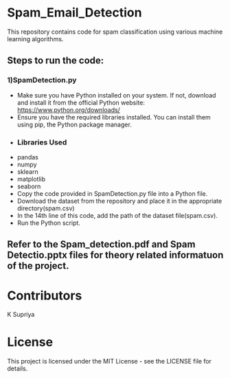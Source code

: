 # Spam_Email_Detection
This repository contains code for spam classification using various machine learning algorithms.
## Steps to run the code:
### 1)SpamDetection.py
- Make sure you have Python installed on your system. If not, download and install it from the official Python website: https://www.python.org/downloads/
- Ensure you have the required libraries installed. You can install them using pip, the Python package manager.
- ### Libraries Used
- pandas
- numpy
- sklearn
- matplotlib
- seaborn
- Copy the code provided in SpamDetection.py file into a Python file.
- Download the dataset from the repository and place it in the appropriate directory(spam.csv)
- In the 14th line of this code, add the path of the dataset file(spam.csv).
- Run the Python script.
## Refer to the Spam_detection.pdf and Spam Detectio.pptx files for theory related informatuon of the project.
# Contributors
K Supriya
# License
This project is licensed under the MIT License - see the LICENSE file for details.
